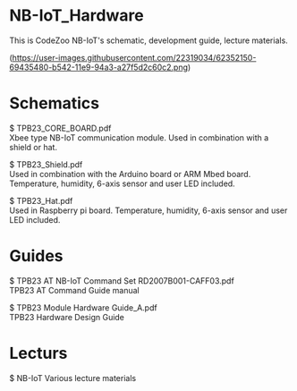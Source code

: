 # NB-IoT_Hardware

This is CodeZoo NB-IoT's schematic, development guide, lecture materials.

(https://user-images.githubusercontent.com/22319034/62352150-69435480-b542-11e9-94a3-a27f5d2c60c2.png)

# Schematics

$ TPB23_CORE_BOARD.pdf       
Xbee type NB-IoT communication module. Used in combination with a shield or hat.

$ TPB23_Shield.pdf           
Used in combination with the Arduino board or ARM Mbed board. 
Temperature, humidity, 6-axis sensor and user LED included.

$ TPB23_Hat.pdf              
Used in Raspberry pi board. 
Temperature, humidity, 6-axis sensor and user LED included.                             

# Guides

$ TPB23 AT NB-IoT Command Set RD2007B001-CAFF03.pdf     
TPB23 AT Command Guide manual

$ TPB23 Module Hardware Guide_A.pdf                     
TPB23 Hardware Design Guide


# Lecturs

$ NB-IoT Various lecture materials
